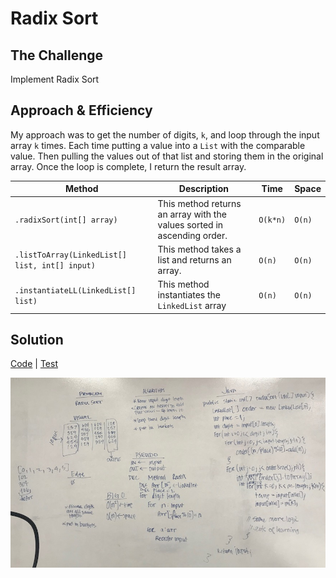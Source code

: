 # Radix Sort
## The Challenge
Implement Radix Sort

## Approach & Efficiency
My approach was to get the number of digits, `k`, and loop through the input array `k` times. Each time putting a value into a `List` with the comparable value. Then pulling the values out of that list and storing them in the original array. Once the loop is complete, I return the result array.

Method | Description | Time | Space
---- | ----- | ---- | ----
`.radixSort(int[] array)` | This method returns an array with the values sorted in ascending order. | `O(k*n)` | `O(n)`
`.listToArray(LinkedList[] list, int[] input)` | This method takes a list and returns an array. | `O(n)` | `O(n)`
`.instantiateLL(LinkedList[] list)` | This method instantiates the `LinkedList` array | `O(n)` | `O(n)`

## Solution
[Code](../src/main/java/sorts/radixSort) | [Test](../src/test/java/sorts/radixSort)

![White Board the Solution](../assets/sorts_radix.JPG)

